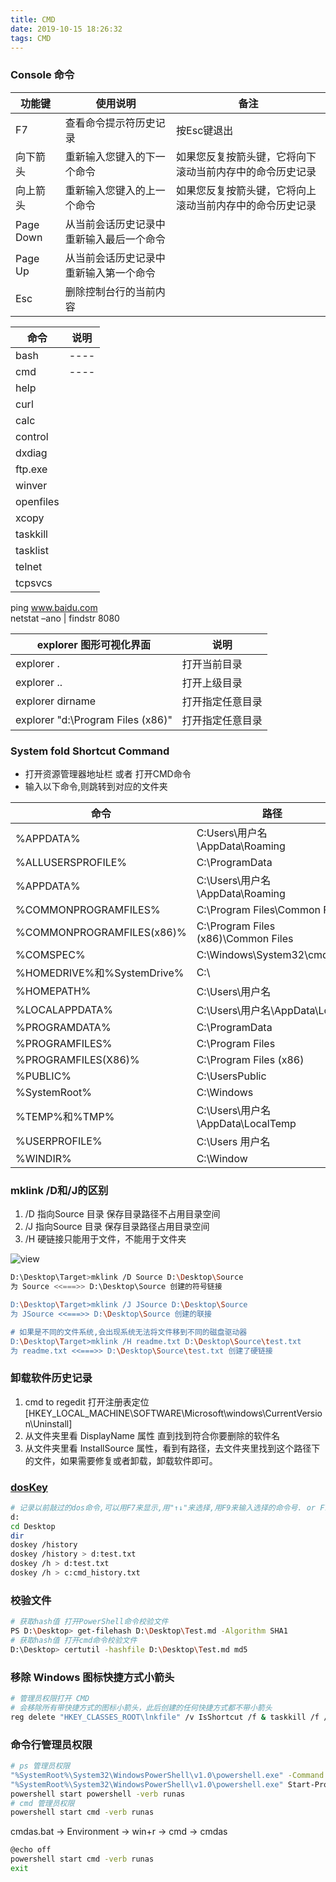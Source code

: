 ```yaml
---
title: CMD
date: 2019-10-15 18:26:32
tags: CMD
---
```


### Console 命令

| 功能键    | 使用说明                                 | 备注                                                     |
| --------- | ---------------------------------------- | -------------------------------------------------------- |
| F7        | 查看命令提示符历史记录                   | 按Esc键退出                                              |
| 向下箭头  | 重新输入您键入的下一个命令               | 如果您反复按箭头键，它将向下滚动当前内存中的命令历史记录 |
| 向上箭头  | 重新输入您键入的上一个命令               | 如果您反复按箭头键，它将向上滚动当前内存中的命令历史记录 |
| Page Down | 从当前会话历史记录中重新输入最后一个命令 |
| Page Up   | 从当前会话历史记录中重新输入第一个命令   |
| Esc       | 删除控制台行的当前内容                   |


| 命令      | 说明               |
| --------- | ------------------ |
| bash      | ----               |
| cmd       | ----               |
| help      |
| curl      |
| calc      |
| control   |
| dxdiag    |
| ftp.exe   |
| winver    |
| openfiles |
| xcopy     |
| taskkill  |
| tasklist  |
| telnet    |
| tcpsvcs   |

ping www.baidu.com  
netstat –ano | findstr 8080

| explorer 图形可视化界面           | 说明             |
| --------------------------------- | ---------------- |
| explorer .                        | 打开当前目录     |
| explorer ..                       | 打开上级目录     |
| explorer dirname                  | 打开指定任意目录 |
| explorer "d:\Program Files (x86)" | 打开指定任意目录 |

### System fold Shortcut Command

- 打开资源管理器地址栏 或者 打开CMD命令
- 输入以下命令,则跳转到对应的文件夹

| 命令                       | 路径                                |
| -------------------------- | ----------------------------------- |
| %APPDATA%                  | C:Users\用户名\AppData\Roaming      |
| %ALLUSERSPROFILE%          | C:\ProgramData                      |
| %APPDATA%                  | C:\Users\用户名\AppData\Roaming     |
| %COMMONPROGRAMFILES%       | C:\Program Files\Common Files       |
| %COMMONPROGRAMFILES(x86)%  | C:\Program Files (x86)\Common Files |
| %COMSPEC%                  | C:\Windows\System32\cmd.exe         |
| %HOMEDRIVE%和%SystemDrive% | C:\                                 |
| %HOMEPATH%                 | C:\Users\用户名                     |
| %LOCALAPPDATA%             | C:\Users\用户名\AppData\Local       |
| %PROGRAMDATA%              | C:\ProgramData                      |
| %PROGRAMFILES%             | C:\Program Files                    |
| %PROGRAMFILES(X86)%        | C:\Program Files (x86)              |
| %PUBLIC%                   | C:\UsersPublic                      |
| %SystemRoot%               | C:\Windows                          |
| %TEMP%和%TMP%              | C:\Users\用户名\AppData\LocalTemp   |
| %USERPROFILE%              | C:\Users 用户名                     |
| %WINDIR%                   | C:\Window                           |

### mklink /D和/J的区别

1. /D 指向Source 目录 保存目录路径不占用目录空间
1. /J 指向Source 目录 保存目录路径占用目录空间
1. /H 硬链接只能用于文件，不能用于文件夹

![view](../../../../assets/posts/20190326170148.png)

``` bash
D:\Desktop\Target>mklink /D Source D:\Desktop\Source
为 Source <<===>> D:\Desktop\Source 创建的符号链接

D:\Desktop\Target>mklink /J JSource D:\Desktop\Source
为 JSource <<===>> D:\Desktop\Source 创建的联接

# 如果是不同的文件系统,会出现系统无法将文件移到不同的磁盘驱动器
D:\Desktop\Target>mklink /H readme.txt D:\Desktop\Source\test.txt
为 readme.txt <<===>> D:\Desktop\Source\test.txt 创建了硬链接
```

### 卸载软件历史记录

1. cmd to regedit 打开注册表定位[HKEY_LOCAL_MACHINE\SOFTWARE\Microsoft\windows\CurrentVersion\Uninstall]
2. 从文件夹里看 DisplayName 属性 直到找到符合你要删除的软件名
3. 从文件夹里看 InstallSource 属性，看到有路径，去文件夹里找到这个路径下的文件，如果需要修复或者卸载，卸载软件即可。

### [dosKey](https://docs.microsoft.com/en-us/windows-server/administration/windows-commands/doskey)

  ``` bash
  # 记录以前敲过的dos命令,可以用F7来显示,用"↑↓"来选择,用F9来输入选择的命令号. or F7
  d:
  cd Desktop
  dir
  doskey /history
  doskey /history > d:test.txt
  doskey /h > d:test.txt
  doskey /h > c:cmd_history.txt
  ````

### 校验文件

  ```sh
  # 获取hash值 打开PowerShell命令校验文件
  PS D:\Desktop> get-filehash D:\Desktop\Test.md -Algorithm SHA1
  # 获取hash值 打开cmd命令校验文件
  D:\Desktop> certutil -hashfile D:\Desktop\Test.md md5
  ```

### 移除 Windows 图标快捷方式小箭头

  ```sh
  # 管理员权限打开 CMD
  # 会移除所有带快捷方式的图标小箭头，此后创建的任何快捷方式都不带小箭头
  reg delete "HKEY_CLASSES_ROOT\lnkfile" /v IsShortcut /f & taskkill /f /im explorer.exe & start explorer.exe
  ```

### 命令行管理员权限

  ```sh
  # ps 管理员权限
  "%SystemRoot%\System32\WindowsPowerShell\v1.0\powershell.exe" -Command Start-Process '%SystemRoot%\System32\WindowsPowerShell\v1.0\powershell.exe' -Verb RunAs
  "%SystemRoot%\System32\WindowsPowerShell\v1.0\powershell.exe" Start-Process '%SystemRoot%\System32\WindowsPowerShell\v1.0\powershell.exe' -Verb RunAs
  powershell start powershell -verb runas
  # cmd 管理员权限 
  powershell start cmd -verb runas
  ```
  
  cmdas.bat -> Environment -> win+r -> cmd -> cmdas

  ```sh
  @echo off
  powershell start cmd -verb runas
  exit
  ```



 